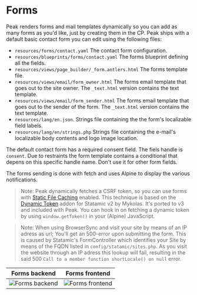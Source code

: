 # Forms

Peak renders forms and mail templates dynamically so you can add as many forms as you'd like, just by creating them in the CP. Peak ships with a default basic contact form you can edit using the following files:

* `resources/forms/contact.yaml` The contact form configuration.
* `resources/blueprints/forms/contact.yaml` The forms blueprint defining all the fields.
* `resources/views/page_builder/_form.antlers.html` The forms template file.
* `resources/views/email/form_owner.html` The forms email template that goes out to the site owner. The `_text.html` version contains the text template.
* `resources/views/email/form_sender.html` The forms email template that goes out to the sender of the form. The `_text.html` version contains the text template.
* `resources/lang/en.json`. Strings file containing the the form's localizable field labels.
* `resources/lang/en/strings.php` Strings file containing the e-mail's localizable body contents and logo image location.

The default contact form has a required consent field. The fiels handle is `consent`. Due to restraints the form template contains a conditional that depens on this specific handle name. Don't use it for other form fields.

The forms sending is done with fetch and uses Alpine to display the various notifications.

> Note: Peak dynamically fetches a CSRF token, so you can use forms with [Static File Caching](https://statamic.dev/static-caching) enabled. This technique is based on the [Dynamic Token](https://statamic.com/addons/mykolas-mankevicius/dynamic-token) addon for Statamic v2 by Mykolas. It's ported to v3 and included with Peak. You can hook in on fetching a dynamic token by using `window.getToken()` in your (Alpine) JavaScript.

> Note: When using BrowserSync and visit your site by means of an IP adress as url; You'll get an 500-error upon submitting the form. This is caused by Statamic's FormController which identifies your Site by means of the FQDN listed in `config/statamic/sites.php`. As you visit the website through an IP adress this lookup will fail, resulting in the said 500 `Call to a member function shortLocale() on null` error.

| Forms backend | Forms frontend  |
|---|---|
| ![Forms backend](/visuals/screenshots/forms-backend.png) | ![Forms frontend](/visuals/screenshots/forms-frontend.png) |
